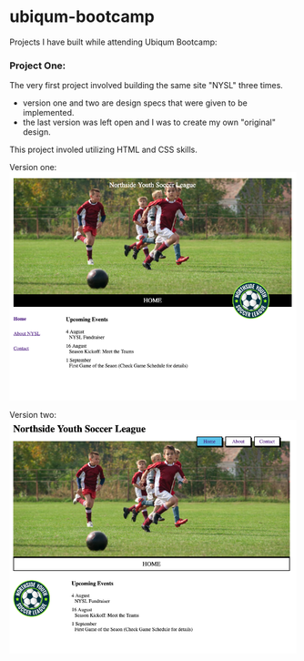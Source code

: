 # ubiqum-bootcamp

Projects I have built while attending Ubiqum Bootcamp:

### Project One: 

The very first project involved building the same site "NYSL" three times. 
- version one and two are design specs that were given to be implemented.
- the last version was left open and I was to create my own "original" design. 

This project involed utilizing HTML and CSS skills. 

Version one:
![Alt text](project_screenshots/nysl_v1.png "Version One")

Version two: 
![Alt text](project_screenshots/nysl_v2.png "Version One")
